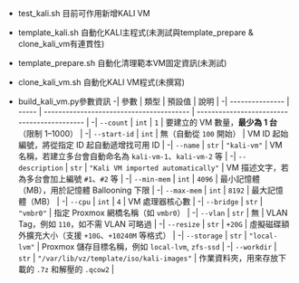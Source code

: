 - test_kali.sh 目前可作用新增KALI VM
- template_kali.sh 自動化KALI主程式(未測試與template_prepare & clone_kali_vm有連貫性)
- template_prepare.sh 自動化清理範本VM固定資訊(未測試)
- clone_kali_vm.sh  自動化KALI VM程式(未撰寫)

- build_kali_vm.py參數資訊
-| 參數              | 類型    | 預設值                                      | 說明                                          |
-| --------------- | ----- | ---------------------------------------- | ------------------------------------------- |
-| `--count`       | `int` | `1`                                      | 要建立的 VM 數量，**最少為 1 台**（限制 1–1000）           |
-| `--start-id`    | `int` | 無（自動從 `100` 開始）                          | VM ID 起始編號，將從指定 ID 起自動遞增找可用 ID              |
-| `--name`        | `str` | `"kali-vm"`                              | VM 名稱，若建立多台會自動命名為 `kali-vm-1`、`kali-vm-2` 等 |
-| `--description` | `str` | `"Kali VM imported automatically"`       | VM 描述文字，若為多台會加上編號 `#1`、`#2` 等               |
-| `--min-mem`     | `int` | `4096`                                   | 最小記憶體（MB），用於記憶體 Ballooning 下限               |
-| `--max-mem`     | `int` | `8192`                                   | 最大記憶體（MB）                                   |
-| `--cpu`         | `int` | `4`                                      | VM 處理器核心數                                   |
-| `--bridge`      | `str` | `"vmbr0"`                                | 指定 Proxmox 網橋名稱（如 `vmbr0`）                  |
-| `--vlan`        | `str` | 無                                        | VLAN Tag，例如 `110`，如不需 VLAN 可略過              |
-| `--resize`      | `str` | `+20G`                                   | 虛擬磁碟額外擴充大小（支援 `+10G`、`+10240M` 等格式）         |
-| `--storage`     | `str` | `"local-lvm"`                            | Proxmox 儲存目標名稱，例如 `local-lvm`, `zfs-ssd`    |
-| `--workdir`     | `str` | `"/var/lib/vz/template/iso/kali-images"` | 作業資料夾，用來存放下載的 `.7z` 和解壓的 `.qcow2`           |
